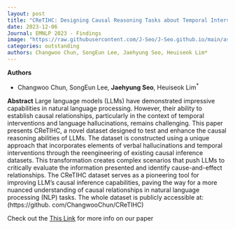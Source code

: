 ```yaml
---
layout: post
title: "CReTIHC: Designing Causal Reasoning Tasks about Temporal Interventions and Hallucinated Confoundings"
date: 2023-12-06
Journal: EMNLP 2023 - Findings
image: "https://raw.githubusercontent.com/J-Seo/J-Seo.github.io/main/assets/img/emnlp2023.png"
categories: outstanding
authors: Changwoo Chun, SongEun Lee, Jaehyung Seo, Heuiseok Lim*
---
```

**Authors**
- Changwoo Chun, SongEun Lee, **Jaehyung Seo**, Heuiseok Lim<sup>*</sup>

**Abstract**
Large language models (LLMs) have demonstrated impressive capabilities in natural language processing. However, their ability to establish causal relationships, particularly in the context of temporal interventions and language hallucinations, remains challenging. This paper presents CReTIHC, a novel dataset designed to test and enhance the causal reasoning abilities of LLMs. The dataset is constructed using a unique approach that incorporates elements of verbal hallucinations and temporal interventions through the reengineering of existing causal inference datasets. This transformation creates complex scenarios that push LLMs to critically evaluate the information presented and identify cause-and-effect relationships. The CReTIHC dataset serves as a pioneering tool for improving LLM’s causal inference capabilities, paving the way for a more nuanced understanding of causal relationships in natural language processing (NLP) tasks. The whole dataset is publicly accessible at:(https://github. com/ChangwooChun/CReTIHC)

Check out the [This Link][DOI] for more info on our paper

[DOI]: https://aclanthology.org/2023.findings-emnlp.693.pdf

